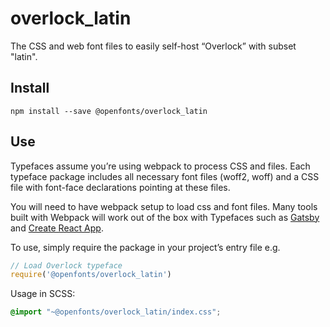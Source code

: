 
# overlock_latin

The CSS and web font files to easily self-host “Overlock” with subset "latin".

## Install

`npm install --save @openfonts/overlock_latin`

## Use

Typefaces assume you’re using webpack to process CSS and files. Each typeface
package includes all necessary font files (woff2, woff) and a CSS file with
font-face declarations pointing at these files.

You will need to have webpack setup to load css and font files. Many tools built
with Webpack will work out of the box with Typefaces such as [Gatsby](https://github.com/gatsbyjs/gatsby)
and [Create React App](https://github.com/facebookincubator/create-react-app).

To use, simply require the package in your project’s entry file e.g.

```javascript
// Load Overlock typeface
require('@openfonts/overlock_latin')
```

Usage in SCSS:
```scss
@import "~@openfonts/overlock_latin/index.css";
```
